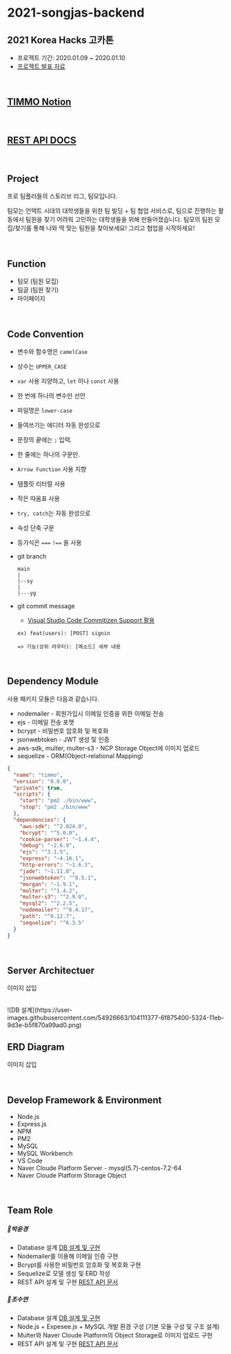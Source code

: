 # 2021-songjas-backend


## 2021 Korea Hacks 고카톤

- 프로젝트 기간: 2020.01.09 ~ 2020.01.10
- [프로젝트 발표 자료](https://drive.google.com/file/d/1GlH8ZLYTxTZygCWB-f1G6wEP0iegCgmp/view?usp=sharing)

<br>

## [TIMMO Notion](https://www.notion.so/tnsy/f75a5d26ba13465494153144a3ca8005)

<br>

## [REST API DOCS](https://www.notion.so/REST-API-c3a1c22d8f9b47c08800bf10129fd816)

<br>

## Project

프로 팀플러들의 스토리브 리그, 팀모입니다.

팀모는 언택트 시대의 대학생들을 위한 팀 빌딩 + 팀 협업 서비스로, 팀으로 진행하는 활동에서 팀원을 찾기 어려워 고민하는 대학생들을 위해 만들어졌습니다. 팀모의 팀원 모집/찾기를 통해 나와 딱 맞는 팀원을 찾아보세요! 그리고 협업을 시작하세요!

<br>

## Function

- 팀모 (팀원 모집)
- 팀글 (팀원 찾기)
- 마이페이지

<br>

## Code Convention

- 변수와 함수명은 `camelCase`

- 상수는 `UPPER_CASE`

- `var` 사용 지양하고, `let` 이나 `const` 사용

- 한 번에 하나의 변수만 선언

- 파일명은 `lower-case`

- 들여쓰기는 에디터 자동 완성으로

- 문장의 끝에는 `;` 입력.

- 한 줄에는 하나의 구문만.

- `Arrow Function` 사용 지향

- 템플릿 리터럴 사용

- 작은 따옴표 사용

- `try, catch`는 자동 완성으로

- 속성 단축 구문

- 등가식은 `===` `!==` 을 사용

- git branch

  ```
  main
  |
  |--sy
  |
  |---yg
  ```

- git commit message

  - [Visual Studio Code Commitizen Support 활용](https://marketplace.visualstudio.com/items?itemName=KnisterPeter.vscode-commitizen)

  ```
  ex) feat(users): [POST] signin 
  
  => 기능(상위 라우터): [메소드] 세부 내용
  ```

<br>

## Dependency Module

사용 패키지 모듈은 다음과 같습니다.

- nodemailer - 회원가입시 이메일 인증을 위한 이메일 전송
- ejs - 이메일 전송 포맷
- bcrypt - 비밀번호 암호화 및 복호화
- jsonwebtoken - JWT 생성 및 인증
- aws-sdk, multer, multer-s3 - NCP Storage Object에 이미지 업로드
- sequelize - ORM(Object-relational Mapping)

```json
{
  "name": "timmo",
  "version": "0.0.0",
  "private": true,
  "scripts": {
    "start": "pm2 ./bin/www",
    "stop": "pm2 ./bin/www"
  },
  "dependencies": {
    "aws-sdk": "^2.824.0",
    "bcrypt": "^5.0.0",
    "cookie-parser": "~1.4.4",
    "debug": "~2.6.9",
    "ejs": "^3.1.5",
    "express": "~4.16.1",
    "http-errors": "~1.6.3",
    "jade": "~1.11.0",
    "jsonwebtoken": "^8.5.1",
    "morgan": "~1.9.1",
    "multer": "^1.4.2",
    "multer-s3": "^2.9.0",
    "mysql2": "^2.2.5",
    "nodemailer": "^6.4.17",
    "path": "^0.12.7",
    "sequelize": "^6.3.5"
  }
}
```

<br>

## Server Architectuer

이미지 삽입

<br>
![DB 설계](https://user-images.githubusercontent.com/54926663/104111377-6f875400-5324-11eb-9d3e-b5f870a99ad0.png)

## ERD Diagram

이미지 삽입

<br>

## Develop Framework & Environment

- Node.js
- Express.js
- NPM
- PM2
- MySQL
- MySQL Workbench
- VS Code
- Naver Cloude Platform Server - mysql(5.7)-centos-7.2-64
- Naver Cloude Platform Storage Object

<br>

## Team Role

##### 💙박윤경

- Database 설계 [DB 설계 및 구현](https://www.notion.so/DB-965eb588a60241238c0ebc06861a505c)
- Nodemailer를 이용해 이메일 인증 구현
- Bcrypt를 사용한 비밀번호 암호화 및 복호화 구현
- Sequelize로 모델 생성 및 ERD 작성
- REST API 설계 및 구현 [REST API 문서](https://www.notion.so/REST-API-c3a1c22d8f9b47c08800bf10129fd816)

##### 💛조수연

- Database 설계 [DB 설계 및 구현](https://www.notion.so/DB-965eb588a60241238c0ebc06861a505c)
- Node.js + Expesee.js + MySQL 개발 환경 구성 (기본 모듈 구성 및 구조 설계)
- Multer와 Naver Cloude Platform의 Object Storage로 이미지 업로드 구현
- REST API 설계 및 구현 [REST API 문서](https://www.notion.so/REST-API-c3a1c22d8f9b47c08800bf10129fd816)

<br>
